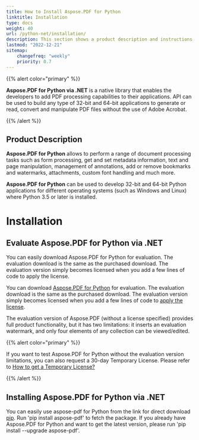 ```yaml
---
title: How to Install Aspose.PDF for Python
linktitle: Installation
type: docs
weight: 40
url: /python-net/installation/
description: This section shows a product description and instructions for installing Aspose.PDF for Python.
lastmod: "2022-12-21"
sitemap:
    changefreq: "weekly"
    priority: 0.7
---
```


{{% alert color="primary" %}}

**Aspose.PDF for Python via .NET** is a native library that enables the developers to add PDF processing capabilities to their applications. API can be used to build any type of 32-bit and 64-bit applications to generate or read, convert and manipulate PDF files without the use of Adobe Acrobat.

{{% /alert %}}

## Product Description

**Aspose.PDF for Python** allows to perform a range of document processing tasks such as form processing, get and set metadata information, text and page manipulation, management of annotations, add or remove bookmarks and watermarks, attachments, custom font handling and much more. 

**Aspose.PDF for Python** can be used to develop 32-bit and 64-bit Python applications for different operating systems (such as Windows and Linux) where Python 3.5 or later is installed.

# Installation

## Evaluate Aspose.PDF for Python via .NET

You can easily download Aspose.PDF for Python for evaluation. The evaluation download is the same as the purchased download. The evaluation version simply becomes licensed when you add a few lines of code to apply the license.

You can download [Aspose.PDF for Python](https://releases.aspose.com/pdf/javascriptcpp/) for evaluation. The evaluation download is the same as the purchased download. The evaluation version simply becomes licensed when you add a few lines of code to [apply the license](/pdf/python-net/licensing/).

The evaluation version of Aspose.PDF (without a license specified) provides full product functionality, but it has two limitations: it inserts an evaluation watermark, and only four elements of any collection can be viewed/edited.

{{% alert color="primary" %}}

If you want to test Aspose.PDF for Python without the evaluation version limitations, you can also request a 30-day Temporary License. Please refer to [How to get a Temporary License?](https://purchase.aspose.com/temporary-license)

{{% /alert %}}

## Installing Aspose.PDF for Python via .NET

You can easily use aspose-pdf for Python from the link for direct download [pip](https://pypi.org/project/aspose-pdf/). 
Run 'pip install aspose-pdf' to fetch the package. If you already have Aspose.PDF for Python and want to get the latest version, please run 'pip install --upgrade aspose-pdf'.



